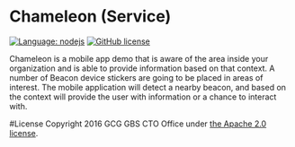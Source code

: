 # Chameleon (Service)
[![Language: nodejs](https://img.shields.io/badge/nodejs-4.4.7-orange.svg?style=flat)](https://nodejs.org)
[![GitHub license](https://img.shields.io/badge/license-Apache%202-blue.svg)](https://raw.githubusercontent.com/CognitiveBuild/ChameleonNodeJS/master/LICENSE)

Chameleon is a mobile app demo that is aware of the area inside your organization and is able to provide information based on that context. A number of Beacon device stickers are going to be placed in areas of interest. The mobile application will detect a nearby beacon, and based on the context will provide the user with information or a chance to interact with.

#License
Copyright 2016 GCG GBS CTO Office under [the Apache 2.0 license](LICENSE).
